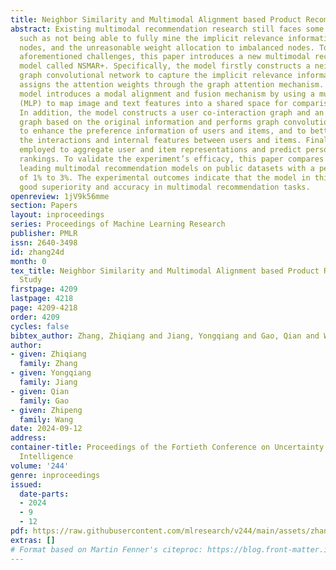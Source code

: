 ```yaml
---
title: Neighbor Similarity and Multimodal Alignment based Product Recommendation Study
abstract: Existing multimodal recommendation research still faces some challenges,
  such as not being able to fully mine the implicit relevance information of neighbor
  nodes, and the unreasonable weight allocation to imbalanced nodes. To address the
  aforementioned challenges, this paper introduces a new multimodal recommendation
  model called NSMAR+. Specifically, the model firstly constructs a neighbor similarity
  graph convolutional network to capture the implicit relevance information and reasonably
  assigns the attention weights through the graph attention mechanism. Secondly, the
  model introduces a modal alignment and fusion mechanism by using a multilayer perceptron
  (MLP) to map image and text features into a shared space for comparison and fusion.
  In addition, the model constructs a user co-interaction graph and an item semantic
  graph based on the original information and performs graph convolution operations
  to enhance the preference information of users and items, and to better capture
  the interactions and internal features between users and items. Finally, MLP is
  employed to aggregate user and item representations and predict personalized recommendation
  rankings. To validate the experiment’s efficacy, this paper compares with several
  leading multimodal recommendation models on public datasets with a performance improvement
  of 1% to 3%. The experimental outcomes indicate that the model in this paper has
  good superiority and accuracy in multimodal recommendation tasks.
openreview: 1jV9k56mme
section: Papers
layout: inproceedings
series: Proceedings of Machine Learning Research
publisher: PMLR
issn: 2640-3498
id: zhang24d
month: 0
tex_title: Neighbor Similarity and Multimodal Alignment based Product Recommendation
  Study
firstpage: 4209
lastpage: 4218
page: 4209-4218
order: 4209
cycles: false
bibtex_author: Zhang, Zhiqiang and Jiang, Yongqiang and Gao, Qian and Wang, Zhipeng
author:
- given: Zhiqiang
  family: Zhang
- given: Yongqiang
  family: Jiang
- given: Qian
  family: Gao
- given: Zhipeng
  family: Wang
date: 2024-09-12
address:
container-title: Proceedings of the Fortieth Conference on Uncertainty in Artificial
  Intelligence
volume: '244'
genre: inproceedings
issued:
  date-parts:
  - 2024
  - 9
  - 12
pdf: https://raw.githubusercontent.com/mlresearch/v244/main/assets/zhang24d/zhang24d.pdf
extras: []
# Format based on Martin Fenner's citeproc: https://blog.front-matter.io/posts/citeproc-yaml-for-bibliographies/
---
```

